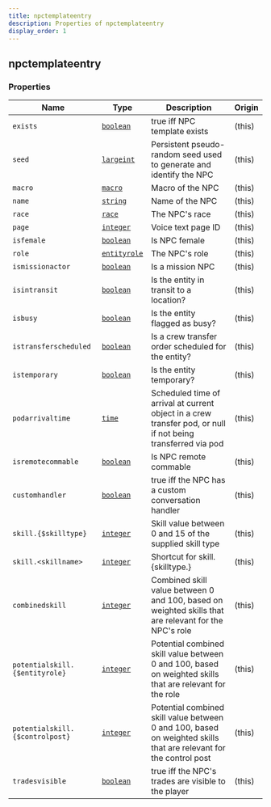 ```yaml
---
title: npctemplateentry
description: Properties of npctemplateentry
display_order: 1
---
```


## npctemplateentry

### Properties

| Name | Type | Description | Origin |
|------|------|-------------|--------|
| `exists` | [`boolean`](./boolean.html) | true iff NPC template exists | (this) |
| `seed` | [`largeint`](./largeint.html) | Persistent pseudo-random seed used to generate and identify the NPC | (this) |
| `macro` | [`macro`](./macro.html) | Macro of the NPC | (this) |
| `name` | [`string`](./string.html) | Name of the NPC | (this) |
| `race` | [`race`](./race.html) | The NPC's race | (this) |
| `page` | [`integer`](./integer.html) | Voice text page ID | (this) |
| `isfemale` | [`boolean`](./boolean.html) | Is NPC female | (this) |
| `role` | [`entityrole`](./entityrole.html) | The NPC's role | (this) |
| `ismissionactor` | [`boolean`](./boolean.html) | Is a mission NPC | (this) |
| `isintransit` | [`boolean`](./boolean.html) | Is the entity in transit to a location? | (this) |
| `isbusy` | [`boolean`](./boolean.html) | Is the entity flagged as busy? | (this) |
| `istransferscheduled` | [`boolean`](./boolean.html) | Is a crew transfer order scheduled for the entity? | (this) |
| `istemporary` | [`boolean`](./boolean.html) | Is the entity temporary? | (this) |
| `podarrivaltime` | [`time`](./time.html) | Scheduled time of arrival at current object in a crew transfer pod, or null if not being transferred via pod | (this) |
| `isremotecommable` | [`boolean`](./boolean.html) | Is NPC remote commable | (this) |
| `customhandler` | [`boolean`](./boolean.html) | true iff the NPC has a custom conversation handler | (this) |
| `skill.{$skilltype}` | [`integer`](./integer.html) | Skill value between 0 and 15 of the supplied skill type | (this) |
| `skill.<skillname>` | [`integer`](./integer.html) | Shortcut for skill.{skilltype.<skillname>} | (this) |
| `combinedskill` | [`integer`](./integer.html) | Combined skill value between 0 and 100, based on weighted skills that are relevant for the NPC's role | (this) |
| `potentialskill.{$entityrole}` | [`integer`](./integer.html) | Potential combined skill value between 0 and 100, based on weighted skills that are relevant for the role | (this) |
| `potentialskill.{$controlpost}` | [`integer`](./integer.html) | Potential combined skill value between 0 and 100, based on weighted skills that are relevant for the control post | (this) |
| `tradesvisible` | [`boolean`](./boolean.html) | true iff the NPC's trades are visible to the player | (this) |

